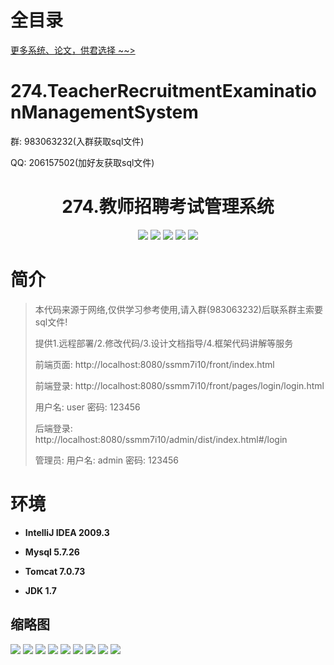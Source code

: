 # 全目录

[更多系统、论文，供君选择 ~~>](https://www.bitwise.net.cn)

# 274.TeacherRecruitmentExaminationManagementSystem

<p>群: 983063232(入群获取sql文件)</p>
<p>QQ: 206157502(加好友获取sql文件)</p>

<p><h1 align="center">274.教师招聘考试管理系统</h1></p>


<p align="center">
	<img src="https://img.shields.io/badge/jdk-1.7-orange.svg"/>
    <img src="https://img.shields.io/badge/spring-3.x-lightgrey.svg"/>
    <img src="https://img.shields.io/badge/springmvc-3.x-blue.svg"/>
    <img src="https://img.shields.io/badge/mybatis-5.x-yellow.svg"/>
    <img src="https://img.shields.io/badge/vue-5.x-green.svg"/>
</p>

# 简介


> 本代码来源于网络,仅供学习参考使用,请入群(983063232)后联系群主索要sql文件!
>
> 提供1.远程部署/2.修改代码/3.设计文档指导/4.框架代码讲解等服务
> 
> 前端页面: http://localhost:8080/ssmm7i10/front/index.html
> 
> 前端登录: http://localhost:8080/ssmm7i10/front/pages/login/login.html
> 
> 用户名: user  密码: 123456
>
> 后端登录: http://localhost:8080/ssmm7i10/admin/dist/index.html#/login
>
> 管理员: 用户名: admin  密码: 123456
>



# 环境

- <b>IntelliJ IDEA 2009.3</b>

- <b>Mysql 5.7.26</b>

- <b>Tomcat 7.0.73</b>

- <b>JDK 1.7</b>




## 缩略图

![](https://bitwise.oss-cn-heyuan.aliyuncs.com/2024/9/10/923ad4c4-4b85-4161-ad1d-3437acf5b358.png)
![](https://bitwise.oss-cn-heyuan.aliyuncs.com/2024/9/10/b5aa8fce-22db-4135-a841-5956c2805e0f.png)
![](https://bitwise.oss-cn-heyuan.aliyuncs.com/2024/9/10/d885bf55-a375-4523-82e4-4ca3b10581ed.png)
![](https://bitwise.oss-cn-heyuan.aliyuncs.com/2024/9/10/c0d915b5-198f-4dc4-b61e-a52bb35c3147.png)
![](https://bitwise.oss-cn-heyuan.aliyuncs.com/2024/9/10/9e8837e9-b3f3-45da-bcab-123b5e31021e.png)
![](https://bitwise.oss-cn-heyuan.aliyuncs.com/2024/9/10/c48322b5-485a-46cb-a06b-56a8c682dc9e.png)
![](https://bitwise.oss-cn-heyuan.aliyuncs.com/2024/9/10/06d1b4e3-6a5b-43f3-afe8-12f7a9631ab2.png)
![](https://bitwise.oss-cn-heyuan.aliyuncs.com/2024/9/10/0eec264a-ea68-4ec5-9653-f01cf4a24a57.png)
![](https://bitwise.oss-cn-heyuan.aliyuncs.com/2024/9/10/2a39b341-d633-422f-977a-4d5149e29659.png)


